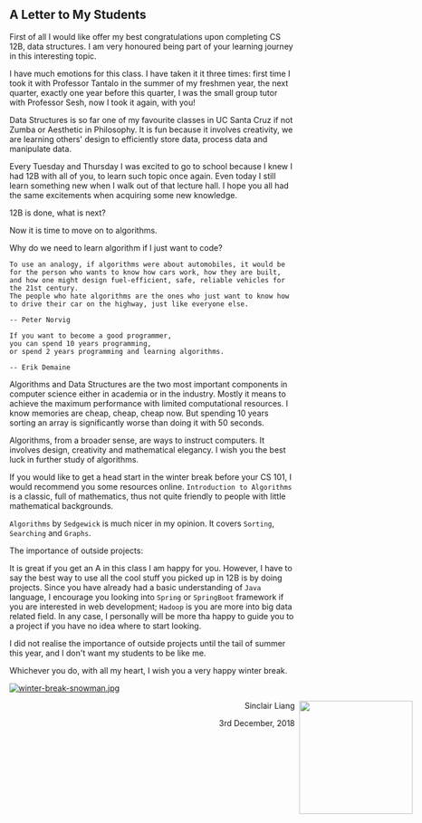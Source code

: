 ## A Letter to My Students ##

First of all I would like offer my best congratulations upon completing CS 12B, data structures. I am very honoured being part of your learning journey in this interesting topic. 

I have much emotions for this class. I have taken it it three times: first time I took it with Professor Tantalo in the summer of my freshmen year, the next quarter, exactly one year before this quarter, I was the small group tutor with Professor Sesh, now I took it again, with you!

Data Structures is so far one of my favourite classes in UC Santa Cruz if not Zumba or Aesthetic in Philosophy. It is fun because it involves creativity, we are learning others' design to efficiently store data, process data and manipulate data. 

Every Tuesday and Thursday I was excited to go to school because I knew I had 12B with all of you, to learn such topic once again. Even today I still learn something new when I walk out of that lecture hall. I hope you all had the same excitements when acquiring some new knowledge. 

12B is done, what is next?

Now it is time to move on to algorithms.

Why do we need to learn algorithm if I just want to code?

```
To use an analogy, if algorithms were about automobiles, it would be for the person who wants to know how cars work, how they are built, 
and how one might design fuel-efficient, safe, reliable vehicles for the 21st century. 
The people who hate algorithms are the ones who just want to know how to drive their car on the highway, just like everyone else.

-- Peter Norvig
```

```
If you want to become a good programmer, 
you can spend 10 years programming, 
or spend 2 years programming and learning algorithms.

-- Erik Demaine
```

Algorithms and Data Structures are the two most important components in computer science either in academia or in the industry. Mostly it means to achieve the maximum performance with limited computational resources. I know memories are cheap, cheap, cheap now. But spending 10 years sorting an array is significantly worse than doing it with 50 seconds. 

Algorithms, from a broader sense, are ways to instruct computers. It involves design, creativity and mathematical elegancy. I wish you the best luck in further study of algorithms.

If you would like to get a head start in the winter break before your CS 101, I would recommend you some resources online. `Introduction to Algorithms` is a classic, full of mathematics, thus not quite friendly to people with little mathematical backgrounds. 

`Algorithms` by `Sedgewick` is much nicer in my opinion. It covers `Sorting`, `Searching` and `Graphs`. 

The importance of outside projects:

It is great if you get an A in this class I am happy for you. However, I have to say the best way to use all the cool stuff you picked up in 12B is by doing projects. Since you have already had a basic understanding of `Java` language, I encourage you looking into `Spring` or `SpringBoot` framework if you are interested in web development; `Hadoop` is you are more into big data related field. In any case, I personally will be more tha happy to guide you to a project if you have no idea where to start looking. 

I did not realise the importance of outside projects until the tail of summer this year, and I don't want my students to be like me. 

Whichever you do, with all my heart, I wish you a very happy winter break. 

[![winter-break-snowman.jpg](https://i.postimg.cc/wTX9znRW/winter-break-snowman.jpg)](https://postimg.cc/xc1wyxRH)

<img src="https://i.postimg.cc/2ytXvktQ/IMG-5153.jpg" width="200" style="position: absolute;right: 20px">


<p style='text-align: right;'> Sinclair Liang</p>
<p style='text-align: right;'> 3rd December, 2018</p>